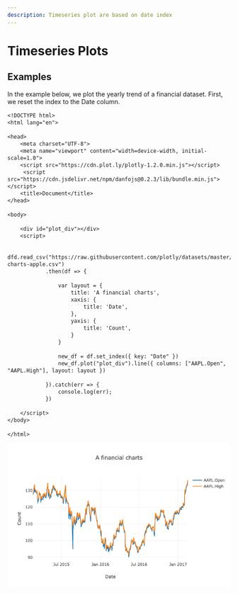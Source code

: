 ```yaml
---
description: Timeseries plot are based on date index
---
```


# Timeseries Plots

## Examples

In the example below, we plot the yearly trend of a financial dataset. First, we reset the index to the Date column. 

```markup
<!DOCTYPE html>
<html lang="en">

<head>
    <meta charset="UTF-8">
    <meta name="viewport" content="width=device-width, initial-scale=1.0">
    <script src="https://cdn.plot.ly/plotly-1.2.0.min.js"></script> 
     <script src="https://cdn.jsdelivr.net/npm/danfojs@0.2.3/lib/bundle.min.js"></script>
    <title>Document</title>
</head>

<body>

    <div id="plot_div"></div>
    <script>

         dfd.read_csv("https://raw.githubusercontent.com/plotly/datasets/master/finance-charts-apple.csv")
            .then(df => {

                var layout = {
                    title: 'A financial charts',
                    xaxis: {
                        title: 'Date',
                    },
                    yaxis: {
                        title: 'Count',
                    }
                }

                new_df = df.set_index({ key: "Date" })
                new_df.plot("plot_div").line({ columns: ["AAPL.Open", "AAPL.High"], layout: layout })

            }).catch(err => {
                console.log(err);
            })
         
    </script>
</body>

</html>

```

![](../../.gitbook/assets/newplot-29-.png)


